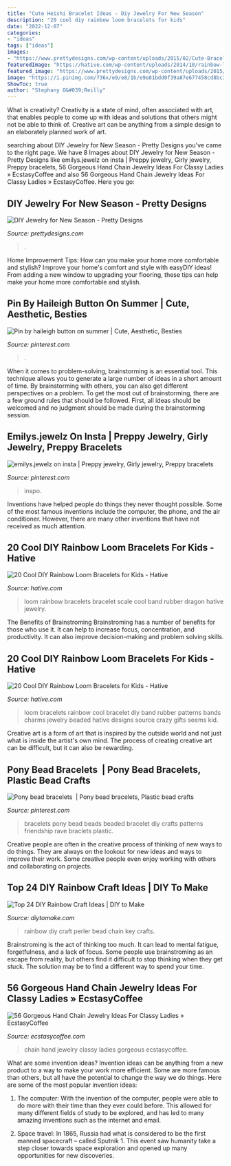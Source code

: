 ```yaml
---
title: "Cute Heishi Bracelet Ideas - Diy Jewelry For New Season"
description: "20 cool diy rainbow loom bracelets for kids"
date: "2022-12-07"
categories:
- "ideas"
tags: ["ideas"]
images:
- "https://www.prettydesigns.com/wp-content/uploads/2015/02/Cute-Bracelets.jpg"
featuredImage: "https://hative.com/wp-content/uploads/2014/10/rainbow-loom-bracelets/18-cool-rainbow-loom-bracelet.jpg"
featured_image: "https://www.prettydesigns.com/wp-content/uploads/2015/02/Cute-Bracelets.jpg"
image: "https://i.pinimg.com/736x/e9/e8/1b/e9e81bdd0f39a87e677458cd8bc3b514.jpg"
ShowToc: true
author: "Stephany O&#039;Reilly"
---
```



What is creativity?
Creativity is a state of mind, often associated with art, that enables people to come up with ideas and solutions that others might not be able to think of. Creative art can be anything from a simple design to an elaborately planned work of art.

	

		
searching about DIY Jewelry for New Season - Pretty Designs you've came to the right page. We have 8 Images about DIY Jewelry for New Season - Pretty Designs like emilys.jewelz on insta | Preppy jewelry, Girly jewelry, Preppy bracelets, 56 Gorgeous Hand Chain Jewelry Ideas For Classy Ladies » EcstasyCoffee and also 56 Gorgeous Hand Chain Jewelry Ideas For Classy Ladies » EcstasyCoffee. Here you go:
		
    
## DIY Jewelry For New Season - Pretty Designs

<img loading=lazy src="https://www.prettydesigns.com/wp-content/uploads/2015/02/Cute-Bracelets.jpg" onerror="this.onerror=null;this.src='https://tse2.mm.bing.net/th?id=OIP.HzoxoQfGYBwmElNWODPHVgHaKx&amp;pid=15.1';" alt="DIY Jewelry for New Season - Pretty Designs">

_Source: prettydesigns.com_

>. 

	

Home Improvement Tips: How can you make your home more comfortable and stylish?
Improve your home's comfort and style with easyDIY ideas! From adding a new window to upgrading your flooring, these tips can help make your home more comfortable and stylish.

    
## Pin By Haileigh Button On Summer | Cute, Aesthetic, Besties

<img loading=lazy src="https://i.pinimg.com/736x/49/b8/a1/49b8a1f8266a522e8b95d254700fae59.jpg" onerror="this.onerror=null;this.src='https://tse4.mm.bing.net/th?id=OIP.2ZOv1MI04eGf4Ls0AADQcwHaNK&amp;pid=15.1';" alt="Pin by haileigh button on summer | Cute, Aesthetic, Besties">

_Source: pinterest.com_

>. 

	

When it comes to problem-solving, brainstorming is an essential tool. This technique allows you to generate a large number of ideas in a short amount of time. By brainstorming with others, you can also get different perspectives on a problem. To get the most out of brainstorming, there are a few ground rules that should be followed. First, all ideas should be welcomed and no judgment should be made during the brainstorming session.

    
## Emilys.jewelz On Insta | Preppy Jewelry, Girly Jewelry, Preppy Bracelets

<img loading=lazy src="https://i.pinimg.com/736x/14/f5/5a/14f55a0fd56d4e03001efa0b5a6d6bcd.jpg" onerror="this.onerror=null;this.src='https://tse4.mm.bing.net/th?id=OIP.Bjo8Y4lt_JgK7EN9bxR2dwHaJy&amp;pid=15.1';" alt="emilys.jewelz on insta | Preppy jewelry, Girly jewelry, Preppy bracelets">

_Source: pinterest.com_

>inspo. 

	

Inventions have helped people do things they never thought possible. Some of the most famous inventions include the computer, the phone, and the air conditioner. However, there are many other inventions that have not received as much attention.

    
## 20 Cool DIY Rainbow Loom Bracelets For Kids - Hative

<img loading=lazy src="https://hative.com/wp-content/uploads/2014/10/rainbow-loom-bracelets/16-dragon-scale-rainbow-loom-bracelet.jpg" onerror="this.onerror=null;this.src='https://tse2.mm.bing.net/th?id=OIP.EJAu7mu3k48vsqrHo1GoMgHaJ4&amp;pid=15.1';" alt="20 Cool DIY Rainbow Loom Bracelets for Kids - Hative">

_Source: hative.com_

>loom rainbow bracelets bracelet scale cool band rubber dragon hative jewelry. 

	

The Benefits of Brainstroming
Brainstroming has a number of benefits for those who use it. It can help to increase focus, concentration, and productivity. It can also improve decision-making and problem solving skills.

    
## 20 Cool DIY Rainbow Loom Bracelets For Kids - Hative

<img loading=lazy src="https://hative.com/wp-content/uploads/2014/10/rainbow-loom-bracelets/18-cool-rainbow-loom-bracelet.jpg" onerror="this.onerror=null;this.src='https://tse4.mm.bing.net/th?id=OIP.wNk7NtuVKQbYYx93AfPlYgHaMb&amp;pid=15.1';" alt="20 Cool DIY Rainbow Loom Bracelets for Kids - Hative">

_Source: hative.com_

>loom bracelets rainbow cool bracelet diy band rubber patterns bands charms jewelry beaded hative designs source crazy gifts seems kid. 

	

Creative art is a form of art that is inspired by the outside world and not just what is inside the artist's own mind. The process of creating creative art can be difficult, but it can also be rewarding.

    
## Pony Bead Bracelets ️ | Pony Bead Bracelets, Plastic Bead Crafts

<img loading=lazy src="https://i.pinimg.com/736x/e9/e8/1b/e9e81bdd0f39a87e677458cd8bc3b514.jpg" onerror="this.onerror=null;this.src='https://tse4.mm.bing.net/th?id=OIP.3iX3AAJ4NpIxIN_vq7JnUAHaJ3&amp;pid=15.1';" alt="Pony bead bracelets ️ | Pony bead bracelets, Plastic bead crafts">

_Source: pinterest.com_

>bracelets pony bead beads beaded bracelet diy crafts patterns friendship rave braclets plastic. 

	

Creative people are often in the creative process of thinking of new ways to do things. They are always on the lookout for new ideas and ways to improve their work. Some creative people even enjoy working with others and collaborating on projects.

    
## Top 24 DIY Rainbow Craft Ideas | DIY To Make

<img loading=lazy src="http://www.diytomake.com/wp-content/uploads/2017/04/Rainbow-Keychain.jpg" onerror="this.onerror=null;this.src='https://tse2.mm.bing.net/th?id=OIP.0_e-yvcOHWNR3MyL66T_dwHaLH&amp;pid=15.1';" alt="Top 24 DIY Rainbow Craft Ideas | DIY to Make">

_Source: diytomake.com_

>rainbow diy craft perler bead chain key crafts. 

	

Brainstroming is the act of thinking too much. It can lead to mental fatigue, forgetfulness, and a lack of focus. Some people use brainstroming as an escape from reality, but others find it difficult to stop thinking when they get stuck. The solution may be to find a different way to spend your time.

    
## 56 Gorgeous Hand Chain Jewelry Ideas For Classy Ladies » EcstasyCoffee

<img loading=lazy src="https://i0.wp.com/www.ecstasycoffee.com/wp-content/uploads/2016/12/Hand-Chain-Jewelry-Ideas9-1.jpg?resize=600%2C900" onerror="this.onerror=null;this.src='https://tse3.mm.bing.net/th?id=OIP.DswVbZQCoGddjz3ey3BMmQHaLH&amp;pid=15.1';" alt="56 Gorgeous Hand Chain Jewelry Ideas For Classy Ladies » EcstasyCoffee">

_Source: ecstasycoffee.com_

>chain hand jewelry classy ladies gorgeous ecstasycoffee. 

	

What are some invention ideas?
Invention ideas can be anything from a new product to a way to make your work more efficient. Some are more famous than others, but all have the potential to change the way we do things. Here are some of the most popular invention ideas: 
1) The computer: With the invention of the computer, people were able to do more with their time than they ever could before. This allowed for many different fields of study to be explored, and has led to many amazing inventions such as the internet and email.

2) Space travel: In 1865, Russia had what is considered to be the first manned spacecraft – called Sputnik 1. This event saw humanity take a step closer towards space exploration and opened up many opportunities for new discoveries.


